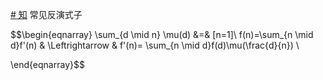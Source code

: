 [# 知](https://zhuanlan.zhihu.com/p/693925795)
常见反演式子

$$\begin{eqnarray}
\sum_{d \mid n} \mu(d) &=& [n=1]\\
f(n)=\sum_{n \mid d}f'(n) & \Leftrightarrow & f'(n)= \sum_{n \mid d}f(d)\mu(\frac{d}{n}) \\

\end{eqnarray}$$

